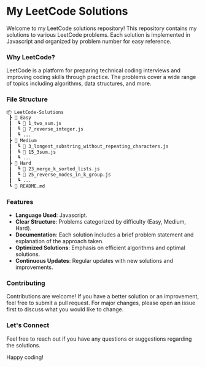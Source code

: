 # My LeetCode Solutions

Welcome to my LeetCode solutions repository! This repository contains my solutions to various LeetCode problems. Each solution is implemented in Javascript and organized by problem number for easy reference.

### Why LeetCode?

LeetCode is a platform for preparing technical coding interviews and improving coding skills through practice. The problems cover a wide range of topics including algorithms, data structures, and more.

### File Structure
```bash
📦 LeetCode-Solutions
 ┣ 📂 Easy
 ┃  ┗ 📜 1_two_sum.js
 ┃  ┗ 📜 7_reverse_integer.js
 ┃  ┗ ...
 ┣ 📂 Medium
 ┃  ┗ 📜 3_longest_substring_without_repeating_characters.js
 ┃  ┗ 📜 15_3sum.js
 ┃  ┗ ...
 ┣ 📂 Hard
 ┃  ┗ 📜 23_merge_k_sorted_lists.js
 ┃  ┗ 📜 25_reverse_nodes_in_k_group.js
 ┃  ┗ ...
 ┗ 📜 README.md
 ```

### Features
- **Language Used**: Javascript.
- **Clear Structure**: Problems categorized by difficulty (Easy, Medium, Hard).
- **Documentation**: Each solution includes a brief problem statement and explanation of the approach taken.
- **Optimized Solutions**: Emphasis on efficient algorithms and optimal solutions.
- **Continuous Updates**: Regular updates with new solutions and improvements.

### Contributing
Contributions are welcome! If you have a better solution or an improvement, feel free to submit a pull request. For major changes, please open an issue first to discuss what you would like to change.

### Let's Connect
Feel free to reach out if you have any questions or suggestions regarding the solutions.

Happy coding!
